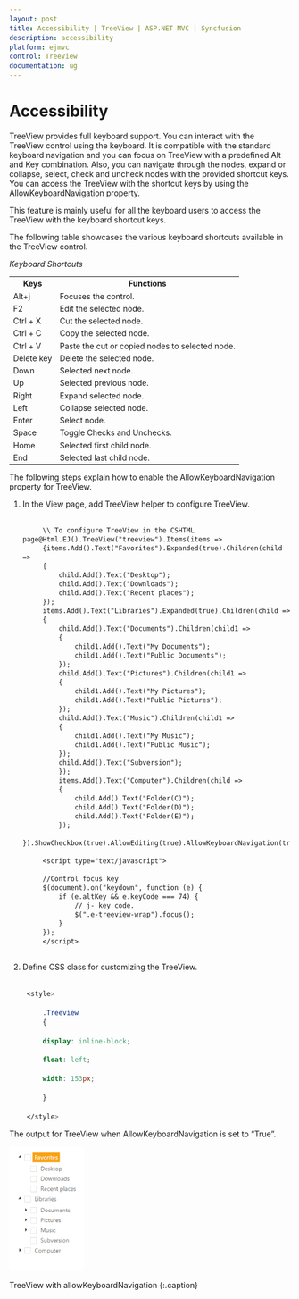 ```yaml
---
layout: post
title: Accessibility | TreeView | ASP.NET MVC | Syncfusion
description: accessibility
platform: ejmvc
control: TreeView
documentation: ug
---
```


# Accessibility

TreeView provides full keyboard support. You can interact with the TreeView control using the keyboard. It is compatible with the standard keyboard navigation and you can focus on TreeView with a predefined Alt and Key combination. Also, you can navigate through the nodes, expand or collapse, select, check and uncheck nodes with the provided shortcut keys. You can access the TreeView with the shortcut keys by using the AllowKeyboardNavigation property.

This feature is mainly useful for all the keyboard users to access the TreeView with the keyboard shortcut keys.

The following table showcases the various keyboard shortcuts available in the TreeView control. 

_Keyboard Shortcuts_

<table>
<tr>
<th>
Keys </th><th>
Functions</th></tr>
<tr>
<td>
      Alt+j</td><td>
Focuses the control.</td></tr>
<tr>
<td>
F2</td><td>
Edit the selected node. </td></tr>
<tr>
<td>
Ctrl + X</td><td>
Cut the selected node.</td></tr>
<tr>
<td>
Ctrl + C</td><td>
Copy the selected node.</td></tr>
<tr>
<td>
Ctrl + V</td><td>
Paste the cut or copied nodes to selected node.</td></tr>
<tr>
<td>
Delete key</td><td>
Delete the selected node.</td></tr>
<tr>
<td>
Down</td><td>
Selected next node.</td></tr>
<tr>
<td>
Up</td><td>
Selected previous node.</td></tr>
<tr>
<td>
Right</td><td>
Expand selected node. </td></tr>
<tr>
<td>
Left</td><td>
Collapse selected node.</td></tr>
<tr>
<td>
Enter</td><td>
Select node.</td></tr>
<tr>
<td>
Space</td><td>
Toggle Checks and Unchecks.</td></tr>
<tr>
<td>
Home</td><td>
Selected first child node.</td></tr>
<tr>
<td>
End</td><td>
Selected last child node.</td></tr>
</table>


The following steps explain how to enable the AllowKeyboardNavigation property for TreeView.

1. In the View page, add TreeView helper to configure TreeView.

   ~~~ cshtml

		\\ To configure TreeView in the CSHTML page@Html.EJ().TreeView("treeview").Items(items =>
		{items.Add().Text("Favorites").Expanded(true).Children(child =>  
		{          
			child.Add().Text("Desktop");    
			child.Add().Text("Downloads"); 
			child.Add().Text("Recent places");  
		});    
		items.Add().Text("Libraries").Expanded(true).Children(child => 
		{      
			child.Add().Text("Documents").Children(child1 =>  
			{   
				child1.Add().Text("My Documents");  
				child1.Add().Text("Public Documents"); 
			});         
			child.Add().Text("Pictures").Children(child1 =>  
			{                   
				child1.Add().Text("My Pictures");   
				child1.Add().Text("Public Pictures");  
			});     
			child.Add().Text("Music").Children(child1 =>  
			{                  
				child1.Add().Text("My Music");     
				child1.Add().Text("Public Music"); 
			});    
			child.Add().Text("Subversion");  
            });        
			items.Add().Text("Computer").Children(child =>  
            {                
				child.Add().Text("Folder(C)");  
				child.Add().Text("Folder(D)");      
				child.Add().Text("Folder(E)");    
			});   
		}).ShowCheckbox(true).AllowEditing(true).AllowKeyboardNavigation(true)

		<script type="text/javascript">
		
		//Control focus key
		$(document).on("keydown", function (e) {
			if (e.altKey && e.keyCode === 74) {   
				// j- key code.  
				$(".e-treeview-wrap").focus();   
			}         
		});	
		</script>
		
   ~~~
   


2. Define CSS class for customizing the TreeView.

   ~~~ css

	<style>

		.Treeview 
		{

		display: inline-block;

		float: left;

		width: 153px;

		}

	</style>

   ~~~
   



The output for TreeView when AllowKeyboardNavigation is set to “True”.



![](Accessibility_images/Accessibility_img1.png)

TreeView with allowKeyboardNavigation
{:.caption}

